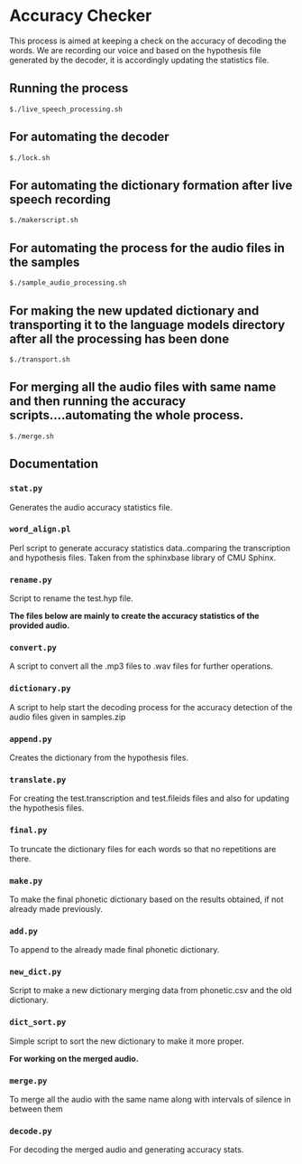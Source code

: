 # Accuracy Checker

This process is aimed at keeping a check on the accuracy of decoding the words. We are recording our voice and based on the hypothesis file generated by the decoder, it is accordingly updating the statistics file.

## Running the process

```
$./live_speech_processing.sh
```

## For automating the decoder

```
$./lock.sh
```

## For automating the dictionary formation after live speech recording

```
$./makerscript.sh
```

## For automating the process for the audio files in the samples

```
$./sample_audio_processing.sh
```

## For making the new updated dictionary and transporting it to the language models directory after all the processing has been done

```
$./transport.sh
```

## For merging all the audio files with same name and then running the accuracy scripts....automating the whole process.

```
$./merge.sh
```

## Documentation

### `stat.py`

Generates the audio accuracy statistics file.

### `word_align.pl`

Perl script to generate accuracy statistics data..comparing the transcription and hypothesis files.
Taken from the sphinxbase library of CMU Sphinx.

### `rename.py`

Script to rename the test.hyp file.

**The files below are mainly to create the accuracy statistics of the provided audio.**

### `convert.py`

A script to convert all the .mp3 files to .wav files for further operations. 

### `dictionary.py`

A script to help start the decoding process for the accuracy detection of the audio files given in samples.zip

### `append.py`

Creates the dictionary from the hypothesis files.

### `translate.py`

For creating the test.transcription and test.fileids files and also for updating the hypothesis files.

### `final.py`

To truncate the dictionary files for each words so that no repetitions are there.

### `make.py`

To make the final phonetic dictionary based on the results obtained, if not already made previously.

### `add.py`

To append to the already made final phonetic dictionary.

### `new_dict.py`

Script to make a new dictionary merging data from phonetic.csv and the old dictionary.

### `dict_sort.py`

Simple script to sort the new dictionary to make it more proper.

**For working on the merged audio.**

### `merge.py`

To merge all the audio with the same name along with intervals of silence in between them

### `decode.py`

For decoding the merged audio and generating accuracy stats.



